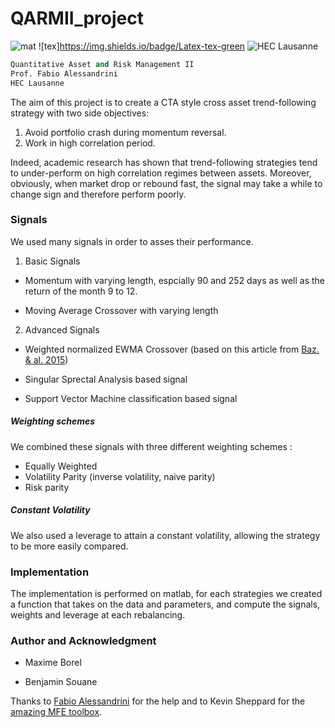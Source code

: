 # QARMII_project
![mat](https://img.shields.io/badge/matlab-2020A-red) ![tex]https://img.shields.io/badge/Latex-tex-green
![HEC Lausanne](https://upload.wikimedia.org/wikipedia/commons/thumb/a/a3/HEC_Lausanne_logo.svg/200px-HEC_Lausanne_logo.svg.png)

```python
Quantitative Asset and Risk Management II
Prof. Fabio Alessandrini
HEC Lausanne
```

The aim of this project is to create a CTA style  cross asset trend-following strategy with two side objectives:

1. Avoid portfolio crash during momentum reversal.
2. Work in high correlation period. 

Indeed, academic research has shown that trend-following strategies tend to under-perform on high correlation regimes between assets. Moreover, obviously, when market drop or rebound fast, the signal may take a while to change sign and therefore perform poorly. 

### Signals

We used many signals in order to asses their performance.

1. Basic Signals

* Momentum with varying length, espcially 90 and 252 days as well as the return of the month 9 to 12. 

* Moving Average Crossover with varying length

2. Advanced Signals

* Weighted normalized EWMA Crossover (based on this article from [Baz. & al. 2015](https://papers.ssrn.com/sol3/papers.cfm?abstract_id=2695101))

* Singular Sprectal Analysis based signal

* Support Vector Machine classification based signal

##### Weighting schemes
We combined these signals with three different weighting schemes : 
* Equally Weighted
* Volatility Parity (inverse volatility, naive parity)
* Risk parity

##### Constant Volatility
We also used a leverage to attain a constant volatility, allowing the strategy to be more easily compared. 

### Implementation

The implementation is performed on matlab, for each strategies we created a function that takes on the data and parameters, and compute the signals, weights and leverage at each rebalancing.


### Author and Acknowledgment
* Maxime Borel

* Benjamin Souane

Thanks to [Fabio Alessandrini](https://wp.unil.ch/hecimpact/fr/people/fabio-alessandrini/) for the help and to Kevin Sheppard for the [amazing MFE toolbox](https://www.kevinsheppard.com/code/matlab/mfe-toolbox/).

